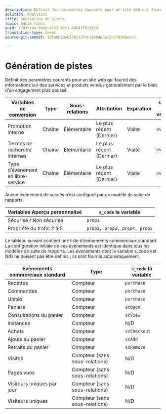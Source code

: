 ```yaml
---
description: Définit des paramètres courants pour un site Web qui fournit des informations sur des services et produits vendus généralement par le biais d’un engagement plus poussé.
solution: Analytics
title: Génération de pistes
topic: Admin tools
uuid: e7d3cc4a-1bee-4722-92c1-4454f7613d39
translation-type: tm+mt
source-git-commit: 16ba0b12e0f70112f4c10804d0a13c278388ecc2

---
```



# Génération de pistes

Définit des paramètres courants pour un site web qui fournit des informations sur des services et produits vendus généralement par le biais d’un engagement plus poussé.

| Variables de conversion | Type | Sous-relations | Attribution | Expiration | `s_code` la variable |
|---|---|---|---|---|---|
| Promotion interne | Chaîne | Élémentaire | Le plus récent (Dernier) | Visite | `evar1` |
| Termes de recherche internes | Chaîne | Élémentaire | Le plus récent (Dernier) | Visite | `evar2` |
| Type d’événement en libre-service | Chaîne | Élémentaire | Le plus récent (Dernier) | Visite | `evar3` |

Aucun événement de succès n’est configuré par ce modèle de suite de rapports.

| Variables Aperçu personnalisé | `s_code` la variable |
|---|---|
| Sécurisé / Non sécurisé | `prop1` |
| Propriété du trafic 2 à 5 | `prop2, prop3, prop4, prop5` |

Le tableau suivant contient une liste d’événements commerciaux standard. La configuration initiale de ces événements est identique dans tous les modèles de suite de rapports. Les événements dont la variable s_code est N/D ne doivent pas être définis ; ils sont fournis automatiquement.

| Événements commerciaux standard | Type | `s_code` la variable |
|---|---|---|
| Recettes | Compteur | `purchase` |
| Commandes | Compteur | `purchase` |
| Unités | Compteur | `purchase` |
| Paniers | Compteur | `scOpen` |
| Consultations du panier | Compteur | `scView` |
| Instances | Compteur | N/D |
| Achats | Compteur | `scCheckout` |
| Ajouts au panier | Compteur | `scAdd` |
| Retraits du panier | Compteur | `scRemove` |
| Visites | Compteur (sans sous-relations) | N/D |
| Pages vues | Compteur (sans sous-relations) | N/D |
| Visiteurs uniques par jour | Compteur (sans sous-relations) | N/D |
| Visiteurs uniques | Compteur (sans sous-relations) | N/D |


